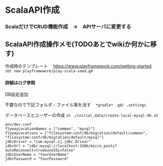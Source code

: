 # ScalaAPI作成
### ScalaだけでCRUD機能作成　→　APIサーバに変更する

## ScalaAPI作成操作メモ(TODOあとでwikiか何かに移す)

作成時のテンプレート
　https://www.playframework.com/getting-started
　``` sbt new playframework/play-scala-seed.g8 ```

#### 詳細はログ参照

DB設定追加

不要なので下記フォルダ・ファイル等を消す
```　*gradle* .g8/ .settings ```

データベースとユーザーの作成
``` sh ./initial_data/create-local-mysql-db.sh ```

```
env/dev.conf
flywayLocationNames = ["common", "mysql"]
flywayLocations = ["filesystem:conf/db/migration/default/common", "filesystem:conf/db/migration/default/mysql"]
jdbcDriver = "com.mysql.cj.jdbc.Driver"
jdbcUrl = "jdbc:mysql://localhost:3306/micro_posts?autoReconnect=true&useSSL=false"
jdbcUserName = "YourUserName"
jdbcPassword = "YourPassword"
```
